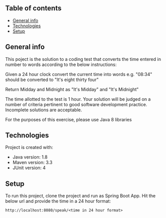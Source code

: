 ## Table of contents
* [General info](#general-info)
* [Technologies](#technologies)
* [Setup](#setup)

## General info
This poject is the solution to a coding test that converts the time entered in number to words according to the below instructions:

Given a 24 hour clock convert the current time into words e.g. "08:34" should be converted to "It's eight thirty four"

Return Midday and Midnight as "It's Midday" and "It's Midnight"

The time allotted to the test is 1 hour. Your solution will be judged on a number of criteria pertinent to good software development practice. Incomplete solutions are acceptable.

For the purposes of this exercise, please use Java 8 libraries
	
## Technologies
Project is created with:
* Java version: 1.8
* Maven version: 3.3
* JUnit version: 4
	
## Setup
To run this project, clone the project and run as Spring Boot App. 
Hit the below url and provide the time in a 24 hour format:

```
http://localhost:8080/speak/<time in 24 hour format>
```
